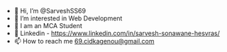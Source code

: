 - 👋 Hi, I’m @SarveshSS69
- 👀 I’m interested in Web Development
- 🌱 I am an MCA Student
- 🔗 Linkedin - https://www.linkedin.com/in/sarvesh-sonawane-hesvras/
- 📫 How to reach me 69.cidkagenou@gmail.com

<!---
SarveshSS69/SarveshSS69 is a ✨ special ✨ repository because its `README.md` (this file) appears on your GitHub profile.
You can click the Preview link to take a look at your changes.
--->
